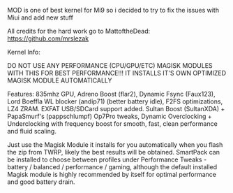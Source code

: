 MOD is one of best kernel for Mi9 so i decided to try to fix the issues with Miui and add new stuff

All credits for the hard work go to MattoftheDead: https://github.com/mrslezak

Kernel Info:

DO NOT USE ANY PERFORMANCE (CPU/GPU/ETC) MAGISK MODULES WITH THIS FOR BEST PERFORMANCE!!! IT INSTALLS IT'S OWN OPTIMIZED MAGISK MODULE AUTOMATICALLY

Features: 835mhz GPU, Adreno Boost (flar2), Dynamic Fsync (Faux123), Lord Boeffla WL blocker (andip71) (better battery idle), F2FS optimizations, LZ4 ZRAM. EXFAT USB/SDCard support added. Sultan Boost (SultanXDA) + PapaSmurf's (pappschlumpf) Op7Pro tweaks, Dynamic Overclocking + Underclocking with frequency boost for smooth, fast, clean performance and fluid scaling.

Just use the Magisk Module it installs for you automatically when you flash the zip from TWRP, likely the best results will be obtained. SmartPack can be installed to choose between profiles under Performance Tweaks - battery / balanced / performance / gaming, although the default installed Magisk module is highly recommended by itself for optimal performance and good battery drain.

